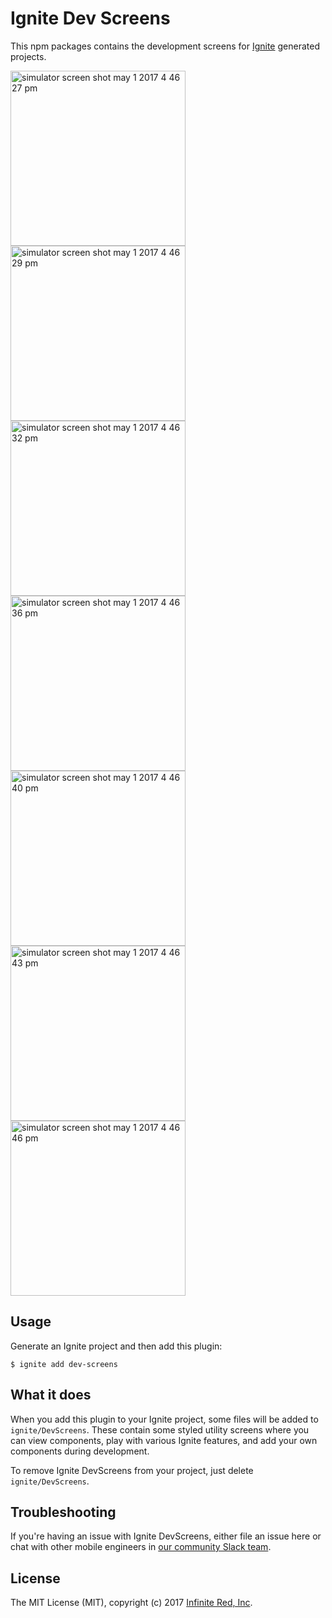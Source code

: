 # Ignite Dev Screens

This npm packages contains the development screens for [Ignite](https://github.com/infinitered/ignite) generated projects.

<img width="280" alt="simulator screen shot may 1 2017 4 46 27 pm" src="https://cloud.githubusercontent.com/assets/1479215/25599019/c7879968-2e8d-11e7-88d8-d1f260c02122.png" /> <img width="280" alt="simulator screen shot may 1 2017 4 46 29 pm" src="https://cloud.githubusercontent.com/assets/1479215/25599017/c7873b3a-2e8d-11e7-82ae-ec1622169f20.png" /> <img width="280" alt="simulator screen shot may 1 2017 4 46 32 pm" src="https://cloud.githubusercontent.com/assets/1479215/25599022/c78b164c-2e8d-11e7-9516-5daf8c4fded3.png" /> <img width="280" alt="simulator screen shot may 1 2017 4 46 36 pm" src="https://cloud.githubusercontent.com/assets/1479215/25599020/c7891022-2e8d-11e7-8364-dbb38fdaa88d.png" /> <img width="280" alt="simulator screen shot may 1 2017 4 46 40 pm" src="https://cloud.githubusercontent.com/assets/1479215/25599021/c78aa590-2e8d-11e7-9f2a-a6cedda063f4.png" /> <img width="280" alt="simulator screen shot may 1 2017 4 46 43 pm" src="https://cloud.githubusercontent.com/assets/1479215/25599018/c7878c48-2e8d-11e7-9b19-d3f005422854.png" /> <img width="280" alt="simulator screen shot may 1 2017 4 46 46 pm" src="https://cloud.githubusercontent.com/assets/1479215/25599023/c79a0210-2e8d-11e7-89c7-8e8949909b8e.png" />


## Usage

Generate an Ignite project and then add this plugin:

```shell
$ ignite add dev-screens
```

## What it does

When you add this plugin to your Ignite project, some files will be added to `ignite/DevScreens`. These contain some styled utility screens where you can view components, play with various Ignite features, and add your own components during development.

To remove Ignite DevScreens from your project, just delete `ignite/DevScreens`.

## Troubleshooting

If you're having an issue with Ignite DevScreens, either file an issue here or chat with other mobile engineers in [our community Slack team](http://community.infinite.red).

## License

The MIT License (MIT), copyright (c) 2017 [Infinite Red, Inc](https://infinite.red).
